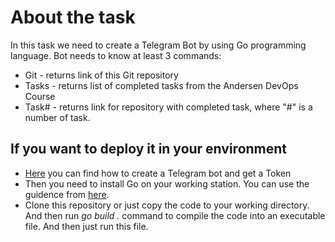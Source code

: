 # About the task #
In this task we need to create a Telegram Bot by using Go programming language. Bot needs to know at least 3 commands:  
* Git - returns link of this Git repository
* Tasks - returns list of completed tasks from the Andersen DevOps Course
* Task# - returns link for repository with completed task, where "#" is a number of task.

## If you want to deploy it in your environment ##
* [Here](https://core.telegram.org/bots/#3-how-do-i-create-a-bot) you can find how to create a Telegram bot and get a Token  
* Then you need to install Go on your working station. You can use the guidence from [here](https://golang.org/doc/install).   
* Clone this repository or just copy the code to your working directory. And then run *go build .* command to compile the code into an executable file. And then just run this file. 
